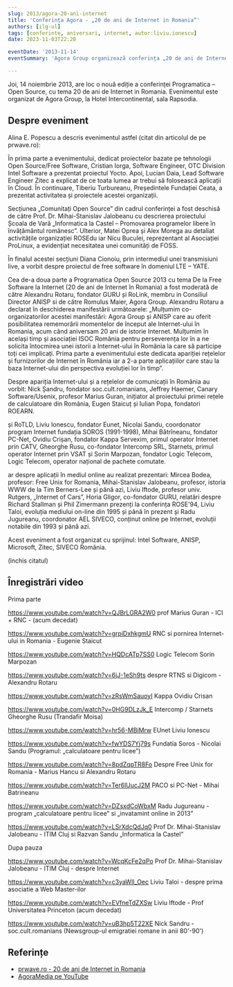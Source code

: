 ```yaml
---
slug: 2013/agora-20-ani-internet
title: 'Conferința Agora - „20 de ani de Internet in Romania”'
authors: [ilg-ul]
tags: [conferinte, aniversari, internet, autor:liviu.ionescu]
date: 2023-11-03T22:20

eventDate: '2013-11-14'
eventSummary: 'Agora Group organizează conferința „20 de ani de Internet in Romania”'

---
```


Joi, 14 noiembrie 2013, are loc o nouă ediție a conferinței
Programatica – Open Source, cu tema 20 de ani de Internet in Romania.
Evenimentul este organizat de Agora Group, la Hotel Intercontinental,
sala Rapsodia.

<!-- truncate -->

## Despre eveniment

Alina E. Popescu a descris evenimentul astfel (citat din articolul de pe prwave.ro):

În prima parte a evenimentului, dedicat proiectelor bazate pe tehnologii Open Source/Free Software, Cristian Iorga, Software Engineer, OTC Division Intel Software a prezentat proiectul Yocto. Apoi, Lucian Daia, Lead Software Engineer Zitec a explicat de ce toata lumea ar trebui să folosească aplicații în Cloud. În continuare, Tiberiu Turbureanu, Președintele Fundației Ceata, a prezentat activitatea și proiectele acestei organizații.

Secțiunea „Comunitați Open Source” din cadrul conferinței a fost deschisă de către Prof. Dr. Mihai-Stanislav Jalobeanu cu descrierea proiectului Școala de Vară „Informatica la Castel – Promovarea programelor libere în învățământul românesc”. Ulterior, Matei Oprea și Alex Morega au detaliat activitățile organizației ROSEdu iar Nicu Buculei, reprezentant al Asociației ProLinux, a evidențiat necesitatea unei comunități de FOSS.

În finalul acestei secțiuni Diana Cionoiu, prin intermediul unei transmisiuni live, a vorbit despre proiectul de free software în domeniul LTE – YATE.

Cea de-a doua parte a Programatica Open Source 2013 cu tema De la Free Software la Internet (20 de ani de Internet în Romania) a fost moderată de către Alexandru Rotaru, fondator GURU și RoLink, membru in Consiliul Director ANISP si de către Romulus Maier, Agora Group. Alexandru Rotaru a declarat în deschiderea manifestării următoarele: „Mulțumim co-organizatorilor acestei manifestări: Agora Group și ANISP care au oferit posibilitatea rememorării momentelor de început ale Internet-ului în Romania, acum când aniversam 20 ani de istorie Internet. Mulțumim în același timp și asociației ISOC România pentru perseverența lor în a ne solicita întocmirea unei istorii a Internet-ului în România la care să participe toți cei implicați. Prima parte a evenimentului este dedicata apariției rețelelor și furnizorilor de Internet în România iar a 2-a parte aplicațiilor care stau la baza Internet-ului din perspectiva evoluției lor în timp”.

Despre apariția Internet-ului și a rețelelor de comunicații în România au vorbit: Nick Șandru, fondator soc.cult.romanians, Jeffrey Haemer, Canary Software/Usenix, profesor Marius Guran, inițiator al proiectului primei rețele de calculatoare din România, Eugen Staicuț și Iulian Popa, fondatori ROEARN.

și RoTLD, Liviu Ionescu, fondator Eunet, Nicolai Sandu, coordonator program Internet fundația SOROS (1991-1998), Mihai Bătrîneanu, fondator PC-Net, Ovidiu Crișan, fondator Kappa Servexim, primul operator Internet prin CATV, Gheorghe Rusu, co-fondator Intercomp SRL, Starnets, primul operator Internet prin VSAT și Sorin Marpozan, fondator Logic Telecom, Logic Telecom, operator național de pachete comutate.

ar despre aplicații în mediul online au realizat prezentari: Mircea Bodea, profesor: Free Unix for Romania, Mihai-Stanislav Jalobeanu, profesor, istoria WWW de la Tim Berners-Lee și până azi, Liviu Iftode, profesor univ. Rutgers, „Internet of Cars”, Horia Gligor, co-fondator GURU, relatări despre Richard Stallman și Phil Zimermann prezenți la conferința ROSE'94, Liviu Taloi, evoluția mediului on-line din 1995 și până în prezent și Radu Jugureanu, coordonator AEL SIVECO, conținut online pe Internet, evoluții notabile din 1993 și până azi.

Acest eveniment a fost organizat cu sprijinul: Intel Software, ANISP, Microsoft, Zitec, SIVECO România.

(închis citatul)

## Înregistrări video

Prima parte

https://www.youtube.com/watch?v=QJBrLGRA2W0
prof Marius Guran - ICI + RNC - (acum decedat)

https://www.youtube.com/watch?v=grpiDxhkgmU
RNC si pornirea Internet-ului in Romania - Eugenie Staicut

https://www.youtube.com/watch?v=HQDcATp7SS0
Logic Telecom Sorin Marpozan

https://www.youtube.com/watch?v=6jJ-1eSh9ts
despre RTNS si Digicom - Alexandru Rotaru

https://www.youtube.com/watch?v=zRsWmSauoyI
Kappa Ovidiu Crisan

https://www.youtube.com/watch?v=0HG9DLzJk_E
Intercomp / Starnets Gheorghe Rusu (Trandafir Moisa)

https://www.youtube.com/watch?v=hr56-MBiMrw
EUnet Liviu Ionescu

https://www.youtube.com/watch?v=fwYDS7Yj79s
Fundatia Soros - Nicolai Sandu (Programul: „calculatoare pentru licee”)

https://www.youtube.com/watch?v=8pdZqpTR8Fo
Despre Free Unix for Romania - Marius Hancu si Alexandru Rotaru

https://www.youtube.com/watch?v=Ter6lUucJ2M
PACO si PC-Net - Mihai Batrineanu

https://www.youtube.com/watch?v=DZsxdCoWbxM
Radu Jugureanu - program „calculatoare pentru licee” si „invatamint online in 2013”

https://www.youtube.com/watch?v=LSrXdcQdJq0
Prof Dr. Mihai-Stanislav Jalobeanu - ITIM Cluj  si Razvan Sandu „Informatica la Castel”

Dupa pauza

https://www.youtube.com/watch?v=WcqKcFe2qPo
Prof Dr. Mihai-Stanislav Jalobeanu - ITIM Cluj  - despre Internet

https://www.youtube.com/watch?v=c3yaWlI_Oec
Liviu Taloi - despre prima asociatie a Web Master-ilor

https://www.youtube.com/watch?v=EVfneTdZXSw
Liviu Iftode - Prof Universitatea Princeton (acum decedat)

https://www.youtube.com/watch?v=uB3hp5T22XE
Nick Sandru - soc.cult.romanians  (Newsgroup-ul emigratiei romane in anii 80'-90')

## Referințe

- [prwave.ro - 20 de ani de Internet in Romania](https://www.prwave.ro/20-de-ani-de-internet-in-romania-evocati-la-programatica/)
- [AgoraMedia pe YouTube](https://www.youtube.com/@AgoraMEDIAsa/videos)
